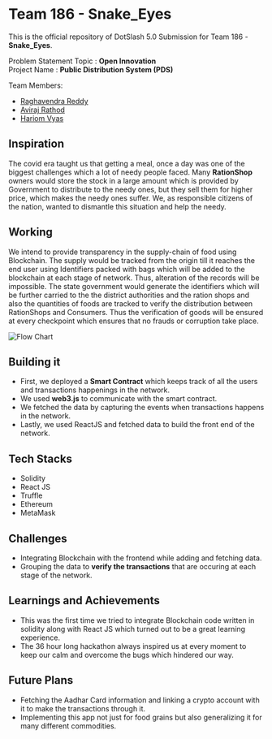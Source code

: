 # Team 186 - Snake_Eyes

This is the official repository of DotSlash 5.0 Submission for Team 186 - **Snake_Eyes**.

Problem Statement Topic : **Open Innovation**
<br>
Project Name  : **Public Distribution System (PDS)**

Team Members:

- [Raghavendra Reddy](https://github.com/PRR184)
- [Aviraj Rathod](https://github.com/aviraj1703)
- [Hariom Vyas](https://github.com/Hariom1509)


## Inspiration

The covid era taught us that getting a meal, once a day was one of the biggest challenges which a lot of needy people faced. Many **RationShop** owners would store the stock in a large amount which is provided by Government to distribute to the needy ones, but they sell them for higher price, which makes the needy ones suffer. We, as responsible citizens of the nation, wanted to dismantle this situation and help the needy.

## Working

We intend to provide transparency in the supply-chain of food using Blockchain. The supply would be tracked from the origin till it reaches the end user using Identifiers packed with bags which will be added to the blockchain at each stage of network. Thus, alteration of the records will be impossible. The state government would generate the identifiers which will be further carried to the the district authorities and the ration shops and also the quantities of foods are tracked to verify the distribution between RationShops and Consumers. Thus the verification of goods will be ensured at every checkpoint which ensures that no frauds or corruption take place.

![Flow Chart](https://github.com/aviraj1703/Team186-pds/blob/readme/img.png)


## Building it
- First, we deployed a **Smart Contract** which keeps track of all the users and transactions happenings in the network.
- We used **web3.js** to communicate with the smart contract.
- We fetched the data by capturing the events when transactions happens in the network.
- Lastly, we used ReactJS and fetched data to build the front end of the network.


## Tech Stacks

- Solidity
- React JS
- Truffle
- Ethereum
- MetaMask


## Challenges
- Integrating Blockchain with the frontend while adding and fetching data.
- Grouping the data to **verify the transactions** that are occuring at each stage of the network.

## Learnings and Achievements
- This was the first time we tried to integrate Blockchain code written in solidity along with React JS which turned out to be a great learning experience.
- The 36 hour long hackathon always inspired us at every moment to keep our calm and overcome the bugs which hindered our way.

## Future Plans

- Fetching the Aadhar Card information and linking a crypto account with it to make the transactions through it.
- Implementing this app not just for food grains but also generalizing it for many different commodities.
